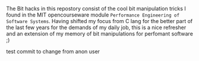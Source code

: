 The Bit hacks in this repostory consist of the cool bit manipulation tricks I found in the MIT opencourseware module ```Performance Engineering of Software Systems```. Having shifted my focus from C lang for the better part of the last few years for the demands of my daily job, this is a nice refresher and an extension of my memory of bit manipulations for perfomant software ;)

test commit to change from anon user
